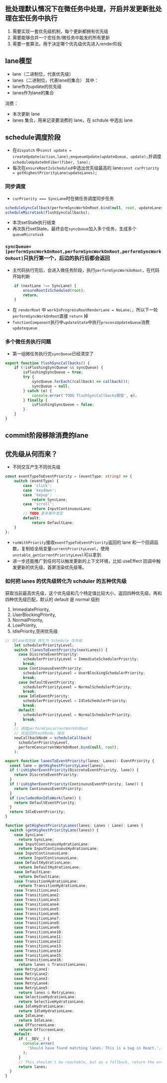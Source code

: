 
## 批处理默认情况下在微任务中处理，开启并发更新批处理在宏任务中执行
1. 需要实现一套优先级机制，每个更新都拥有优先级
2. 需要能够合并一个宏任务/微任务中能发的所有更新
3. 需要一套算法，用于决定哪个优先级优先进入render阶段
   
## lane模型
- lane（二进制位，代表优先级）
- lanes（二进制位，代表lane的集合）
其中：
- lane作为update的优先级
- lanes作为lane的集合

消费：
- 本次更新 lane
- lanes 集合，用来记录要消费的 lane，在 schdule 中选出 lane


## schedule调度阶段
- 在`dispatch` 中`const update = createUpdate(action,lane);enqueueUpdate(updateQueue, update);`并调度 `scheduleUpdateOnFiber(fiber, lane);`
- 每次在`ensureRootIsScheduled`中选出优先级最高的 lane`const curPriority = getHighestPriorityLane(updateLanes);`
### 同步调度
- `curPriority === SyncLane`时在微任务调度同步任务
```ts
scheduleSyncCallback(performSyncWorkOnRoot.bind(null, root, updateLanes));
scheduleMicrotask(flushSyncCallbacks);
```
- 本次setState执行结束
- 再次执行setState，最终会在`syncQueue`加入多个任务，生成多个`queueMicrotask`
### `syncQueue=[performSyncWorkOnRoot,performSyncWorkOnRoot,performSyncWorkOnRoot]`只执行第一个，后边的执行后都会返回
- 主代码执行完后，会进入微任务阶段，执行`performSyncWorkOnRoot`，在代码开始判断
```ts
    if (nextLane !== SyncLane) {
		ensureRootIsScheduled(root);
		return;
	}
```
- 在 `renderRoot` 中 `workInProgressRootRenderLane = NoLane;`，所以下一轮`performSyncWorkOnRoot`直接 `return` 掉
- `functionComponent`执行中`updateState`中执行`processUpdateQueue`消费 `updatequeue`

### 多个微任务执行问题
- 第一组微任务执行完`syncQueue`已经清空了
```ts
export function flushSyncCallbacks() {
	if (!isFlushingSyncQueue && syncQueue) {
		isFlushingSyncQueue = true;
		try {
			syncQueue.forEach((callback) => callback());
			syncQueue = null;
		} catch (e) {
			console.error('TODO flushSyncCallbacks报错', e);
		} finally {
			isFlushingSyncQueue = false;
		}
	}
}
```
## commit阶段移除消费的lane

## 优先级从何而来？
- 不同交互产生不同优先级
```ts
const eventTypeToEventPriority = (eventType: string) => {
	switch (eventType) {
		case 'click':
		case 'keydown':
		case 'keyup':
			return SyncLane;
		case 'scroll':
			return InputContinuousLane;
		// TODO 更多事件类型
		default:
			return DefaultLane;
	}
};
```
- `runWithPriority`接收`eventTypeToEventPriority`返回的 lane 和一个回调函数，复制给全局变量`currentPriorityLevel`，使用`unstable_getCurrentPriorityLevel`可以拿到
- 进一步还能推广到任何可以触发更新的上下文环境，比如 useEffect 回调中触发更新的优先级，首屏渲染优先级等。

### 如何把 lanes 的优先级转化为 schduler 的五种优先级
获取当前最高优先级，这个优先级和几个特定值比较大小，返回四种优先级，再和四种优先级匹配，默认的 default 是 normal 级别
  1. ImmediatePriority,
  2. UserBlockingPriority,
  3. NormalPriority,
  4. LowPriority,
  5. IdlePriority,空闲优先级

```ts
// 将lane优先级 转化为 Schedule 优先级
    let schedulerPriorityLevel;
    switch (lanesToEventPriority(nextLanes)) {
      case DiscreteEventPriority:
        schedulerPriorityLevel = ImmediateSchedulerPriority;
        break;
      case ContinuousEventPriority:
        schedulerPriorityLevel = UserBlockingSchedulerPriority;
        break;
      case DefaultEventPriority:
        schedulerPriorityLevel = NormalSchedulerPriority;
        break;
      case IdleEventPriority:
        schedulerPriorityLevel = IdleSchedulerPriority;
        break;
      default:
        schedulerPriorityLevel = NormalSchedulerPriority;
        break;
    }
    // 调度performConcurrentWorkOnRoot
    // 将返回的taskNode，保存
    newCallbackNode = scheduleCallback(
      schedulerPriorityLevel,
      performConcurrentWorkOnRoot.bind(null, root),
    );

export function lanesToEventPriority(lanes: Lanes): EventPriority {
  const lane = getHighestPriorityLane(lanes);
  if (!isHigherEventPriority(DiscreteEventPriority, lane)) {
    return DiscreteEventPriority;
  }
  if (!isHigherEventPriority(ContinuousEventPriority, lane)) {
    return ContinuousEventPriority;
  }
  if (includesNonIdleWork(lane)) {
    return DefaultEventPriority;
  }
  return IdleEventPriority;
}

function getHighestPriorityLanes(lanes: Lanes | Lane): Lanes {
  switch (getHighestPriorityLane(lanes)) {
    case SyncLane:
      return SyncLane;
    case InputContinuousHydrationLane:
      return InputContinuousHydrationLane;
    case InputContinuousLane:
      return InputContinuousLane;
    case DefaultHydrationLane:
      return DefaultHydrationLane;
    case DefaultLane:
      return DefaultLane;
    case TransitionHydrationLane:
      return TransitionHydrationLane;
    case TransitionLane1:
    case TransitionLane2:
    case TransitionLane3:
    case TransitionLane4:
    case TransitionLane5:
    case TransitionLane6:
    case TransitionLane7:
    case TransitionLane8:
    case TransitionLane9:
    case TransitionLane10:
    case TransitionLane11:
    case TransitionLane12:
    case TransitionLane13:
    case TransitionLane14:
    case TransitionLane15:
    case TransitionLane16:
      return lanes & TransitionLanes;
    case RetryLane1:
    case RetryLane2:
    case RetryLane3:
    case RetryLane4:
    case RetryLane5:
      return lanes & RetryLanes;
    case SelectiveHydrationLane:
      return SelectiveHydrationLane;
    case IdleHydrationLane:
      return IdleHydrationLane;
    case IdleLane:
      return IdleLane;
    case OffscreenLane:
      return OffscreenLane;
    default:
      if (__DEV__) {
        console.error(
          'Should have found matching lanes. This is a bug in React.',
        );
      }
      // This shouldn't be reachable, but as a fallback, return the entire bitmask.
      return lanes;
  }
}
```


